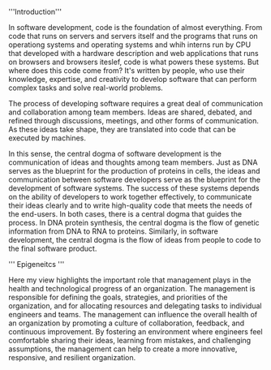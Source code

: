 
'''Introduction'''

In software development, code is the foundation of almost everything. From code that runs on servers and servers itself and the programs that runs on operationg systems and operating systems and whih interns run by CPU that developed with a hardware description and web applications that runs on browsers and browsers iteslef, code is what powers these systems. But where does this code come from? It's written by people, who use their knowledge, expertise, and creativity to develop software that can perform complex tasks and solve real-world problems.

The process of developing software requires a great deal of communication and collaboration among team members. Ideas are shared, debated, and refined through discussions, meetings, and other forms of communication. As these ideas take shape, they are translated into code that can be executed by machines.

In this sense, the central dogma of software development is the communication of ideas and thoughts among team members. Just as DNA serves as the blueprint for the production of proteins in cells, the ideas and communication between software developers serve as the blueprint for the development of software systems. The success of these systems depends on the ability of developers to work together effectively, to communicate their ideas clearly and to write high-quality code that meets the needs of the end-users.
In both cases, there is a central dogma that guides the process. In DNA protein synthesis, the central dogma is the flow of genetic information from DNA to RNA to proteins. Similarly, in software development, the central dogma is the flow of ideas from people to code to the final software product.

''' Epigeneitcs ''' 

Here my view highlights the important role that management plays in the health and technological progress of an organization. The management is responsible for defining the goals, strategies, and priorities of the organization, and for allocating resources and delegating tasks to individual engineers and teams. The management can influence the overall health of an organization by promoting a culture of collaboration, feedback, and continuous improvement. By fostering an environment where engineers feel comfortable sharing their ideas, learning from mistakes, and challenging assumptions, the management can help to create a more innovative, responsive, and resilient organization.


